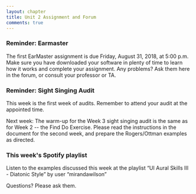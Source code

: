 ```yaml
---
layout: chapter
title: Unit 2 Assignment and Forum
comments: true
---
```


### Reminder: Earmaster 

The first EarMaster assignment is due Friday, August 31, 2018, at 5:00 p.m. Make sure you have downloaded your software in plenty of time to learn how it works and complete your assignment. Any problems? Ask them here in the forum, or consult your professor or TA.

### Reminder: Sight Singing Audit 

This week is the first week of audits. Remember to attend your audit at the appointed time.

Next week: The warm-up for the Week 3 sight singing audit is the same as for Week 2 -- the Find Do Exercise. Please read the instructions in the document for the second week, and prepare the Rogers/Ottman examples as directed.

### This week's Spotify playlist

Listen to the examples discussed this week at the playlist “UI Aural Skills III - Diatonic Style” by user “mirandawilson”

Questions? Please ask them.